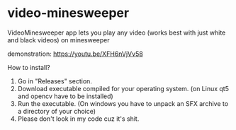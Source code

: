# video-minesweeper
VideoMinesweeper app lets you play any video (works best with just white and black videos) on minesweeper

demonstration: https://youtu.be/XFH6nVjVv58

How to install?

1. Go in "Releases" section.
2. Download executable compiled for your operating system. (on Linux qt5 and opencv have to be installed)
3. Run the executable. (On windows you have to unpack an SFX archive to a directory of your choice)
4. Please don't look in my code cuz it's shit.
